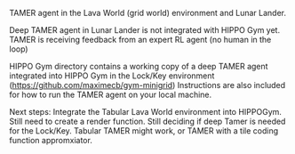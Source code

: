 TAMER agent in the Lava World (grid world) environment and Lunar Lander.

Deep TAMER agent in Lunar Lander is not integrated with HIPPO Gym yet. TAMER is receiving feedback from an expert RL agent (no human in the loop)


HIPPO Gym directory contains a working copy of a deep TAMER agent integrated into HIPPO Gym in the Lock/Key environment (https://github.com/maximecb/gym-minigrid)
Instructions are also included for how to run the TAMER agent on your local machine. 

Next steps:
Integrate the Tabular Lava World environment into HIPPOGym. Still need to create a render function.
Still deciding if deep Tamer is needed for the Lock/Key. Tabular TAMER might work, or TAMER with a tile coding function appromxiator. 
